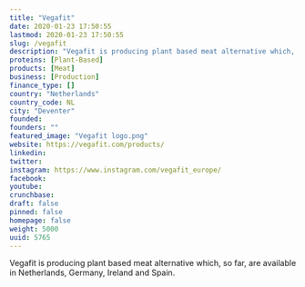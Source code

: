 ```yaml
---
title: "Vegafit"
date: 2020-01-23 17:50:55
lastmod: 2020-01-23 17:50:55
slug: /vegafit
description: "Vegafit is producing plant based meat alternative which, so far, are available in Netherlands, Germany, Ireland and Spain."
proteins: [Plant-Based]
products: [Meat]
business: [Production]
finance_type: []
country: "Netherlands"
country_code: NL
city: "Deventer"
founded: 
founders: ""
featured_image: "Vegafit logo.png"
website: https://vegafit.com/products/
linkedin: 
twitter: 
instagram: https://www.instagram.com/vegafit_europe/
facebook: 
youtube: 
crunchbase: 
draft: false
pinned: false
homepage: false
weight: 5000
uuid: 5765
---
```

Vegafit is producing plant based meat alternative which, so far, are available in Netherlands, Germany, Ireland and Spain.
